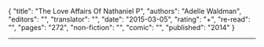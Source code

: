 {
"title": "The Love Affairs Of Nathaniel P",
"authors": "Adelle Waldman",
"editors": "",
"translator": "",
"date": "2015-03-05",
"rating": "+",
"re-read": "",
"pages": "272",
"non-fiction": "",
"comic": "",
"published": "2014"
}

---

